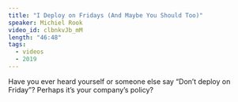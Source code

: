 ```yaml
---
title: "I Deploy on Fridays (And Maybe You Should Too)"
speaker: Michiel Rook
video_id: clbnkvJb_mM
length: "46:48"
tags:
  - videos
  - 2019
---
```


Have you ever heard yourself or someone else say “Don’t deploy on Friday”? Perhaps it’s your company’s policy?
